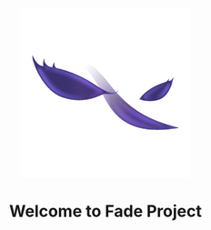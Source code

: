 <p align="center">
 <img src="Images/1Kx1K.png" width="300" height="300">
</p>

<h1 align="center">Welcome to Fade Project</h1>